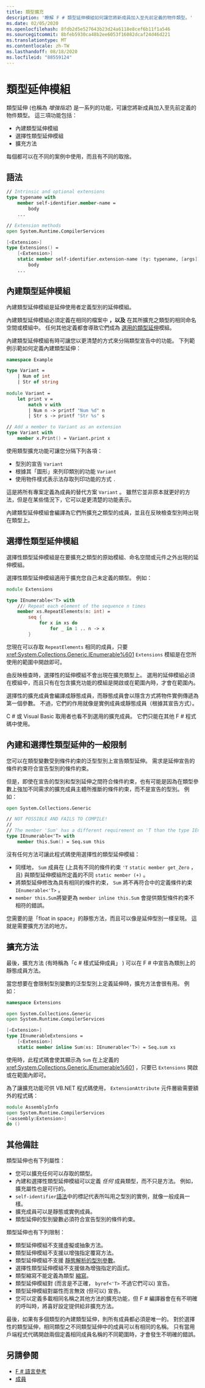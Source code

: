 ```yaml
---
title: 類型擴充
description: '瞭解 F # 類型延伸模組如何讓您將新成員加入至先前定義的物件類型。'
ms.date: 02/05/2020
ms.openlocfilehash: 8fdb2d5e527643b23d24a6118e8cef6b11f1a546
ms.sourcegitcommit: 8bfeb5930ca48b2ee6053f16082dcaf24d46d221
ms.translationtype: MT
ms.contentlocale: zh-TW
ms.lasthandoff: 08/18/2020
ms.locfileid: "88559124"
---
```

# <a name="type-extensions"></a>類型延伸模組

類型延伸 (也稱為 _增強指定_) 是一系列的功能，可讓您將新成員加入至先前定義的物件類型。 這三項功能包括：

- 內建類型延伸模組
- 選擇性類型延伸模組
- 擴充方法

每個都可以在不同的案例中使用，而且有不同的取捨。

## <a name="syntax"></a>語法

```fsharp
// Intrinsic and optional extensions
type typename with
    member self-identifier.member-name =
        body
    ...

// Extension methods
open System.Runtime.CompilerServices

[<Extension>]
type Extensions() =
    [<Extension>]
    static member self-identifier.extension-name (ty: typename, [args]) =
        body
    ...
```

## <a name="intrinsic-type-extensions"></a>內建類型延伸模組

內建類型延伸模組是延伸使用者定義型別的延伸模組。

內建類型延伸模組必須定義在相同的檔案中 **，以及** 在其所擴充之類型的相同命名空間或模組中。 任何其他定義都會導致它們成為 [選用的類型延伸](type-extensions.md#optional-type-extensions)模組。

內建類型延伸模組有時可讓您以更清楚的方式來分隔類型宣告中的功能。 下列範例示範如何定義內建類型延伸：

```fsharp
namespace Example

type Variant =
    | Num of int
    | Str of string
  
module Variant =
    let print v =
        match v with
        | Num n -> printf "Num %d" n
        | Str s -> printf "Str %s" s

// Add a member to Variant as an extension
type Variant with
    member x.Print() = Variant.print x
```

使用類型擴充功能可讓您分隔下列各項：

- 型別的宣告 `Variant`
- 根據其「圖形」來列印類別的功能 `Variant`
- 使用物件樣式表示法存取列印功能的方式 `.`

這是將所有專案定義為成員的替代方案 `Variant` 。 雖然它並非原本就更好的方法，但是在某些情況下，它可以是更清楚的功能表示。

內建類型延伸模組會編譯為它們所擴充之類型的成員，並且在反映檢查型別時出現在類型上。

## <a name="optional-type-extensions"></a>選擇性類型延伸模組

選擇性類型延伸模組是在要擴充之類型的原始模組、命名空間或元件之外出現的延伸模組。

選擇性類型延伸模組適用于擴充您自己未定義的類型。 例如：

```fsharp
module Extensions

type IEnumerable<'T> with
    /// Repeat each element of the sequence n times
    member xs.RepeatElements(n: int) =
        seq {
            for x in xs do
                for _ in 1 .. n -> x
        }
```

您現在可以存取 `RepeatElements` 相同的成員，只要 <xref:System.Collections.Generic.IEnumerable%601> `Extensions` 模組是在您所使用的範圍中開啟即可。

由反映檢查時，選擇性的延伸模組不會出現在擴充類型上。 選用的延伸模組必須在模組中，而且只有在包含擴充功能的模組是開啟或在範圍內時，才會在範圍內。

選擇性的擴充成員會編譯成靜態成員，而靜態成員會以隱含方式將物件實例傳遞為第一個參數。 不過，它們的作用就像是實例成員或靜態成員（根據其宣告方式）。

C # 或 Visual Basic 取用者也看不到選用的擴充成員。 它們只能在其他 F # 程式碼中使用。

## <a name="generic-limitation-of-intrinsic-and-optional-type-extensions"></a>內建和選擇性類型延伸的一般限制

您可以在類型變數受到條件約束的泛型型別上宣告類型延伸。 需求是延伸宣告的條件約束符合宣告型別的條件約束。

但是，即使在宣告的型別和型別延伸之間符合條件約束，也有可能是因為在類型參數上強加不同需求的擴充成員主體所推斷的條件約束，而不是宣告的型別。 例如：

```fsharp
open System.Collections.Generic

// NOT POSSIBLE AND FAILS TO COMPILE!
//
// The member 'Sum' has a different requirement on 'T than the type IEnumerable<'T>
type IEnumerable<'T> with
    member this.Sum() = Seq.sum this
```

沒有任何方法可讓此程式碼使用選擇性的類型延伸模組：

- 同樣地， `Sum` 成員在 (上具有不同的條件約束 `'T` `static member get_Zero` ，且) 與類型延伸模組所定義的不同 `static member (+)` 。
- 將類型延伸修改為具有相同的條件約束， `Sum` 將不再符合中的定義條件約束 `IEnumerable<'T>` 。
- `member this.Sum`將變更為 `member inline this.Sum` 會提供類型條件約束不相符的錯誤。

您需要的是「float in space」的靜態方法，而且可以像是延伸型別一樣呈現。 這就是需要擴充方法的地方。

## <a name="extension-methods"></a>擴充方法

最後，擴充方法 (有時稱為「c # 樣式延伸成員」 ) 可以在 F # 中宣告為類別上的靜態成員方法。

當您想要在會限制型別變數的泛型型別上定義延伸時，擴充方法會很有用。 例如：

```fsharp
namespace Extensions

open System.Collections.Generic
open System.Runtime.CompilerServices

[<Extension>]
type IEnumerableExtensions =
    [<Extension>]
    static member inline Sum(xs: IEnumerable<'T>) = Seq.sum xs
```

使用時，此程式碼會使其顯示為 `Sum` 在上定義的 <xref:System.Collections.Generic.IEnumerable%601> ，只要已 `Extensions` 開啟或在範圍內即可。

為了讓擴充功能可供 VB.NET 程式碼使用， `ExtensionAttribute` 元件層級需要額外的程式碼：

```fsharp
module AssemblyInfo
open System.Runtime.CompilerServices
[<assembly:Extension>]
do ()
```

## <a name="other-remarks"></a>其他備註

類型延伸也有下列屬性：

- 您可以擴充任何可以存取的類型。
- 內建和選擇性類型延伸模組可以定義 _任何_ 成員類型，而不只是方法。 例如，擴充屬性也是可行的。
- `self-identifier`[語法](type-extensions.md#syntax)中的標記代表所叫用之型別的實例，就像一般成員一樣。
- 擴充成員可以是靜態或實例成員。
- 類型延伸的型別變數必須符合宣告型別的條件約束。

類型延伸也有下列限制：

- 類型延伸模組不支援虛擬或抽象方法。
- 類型延伸模組不支援以增強指定覆寫方法。
- 類型延伸模組不支援 [靜態解析的型別參數](./generics/statically-resolved-type-parameters.md)。
- 選擇性類型延伸模組不支援做為增強指定的函式。
- 類型縮寫不能定義為類型 [縮寫](type-abbreviations.md)。
- 類型延伸模組對 (而言是不正確， `byref<'T>` 不過它們可以) 宣告。
- 類型延伸模組對屬性而言無效 (但可以) 宣告。
- 您可以定義多載相同名稱之其他方法的擴充功能，但 F # 編譯器會在有不明確的呼叫時，將喜好設定提供給非擴充方法。

最後，如果有多個類型的內建類型延伸，則所有成員都必須是唯一的。 對於選擇性的類型延伸，相同類型之不同類型延伸中的成員可以有相同的名稱。 只有當用戶端程式代碼開啟兩個定義相同成員名稱的不同範圍時，才會發生不明確的錯誤。

## <a name="see-also"></a>另請參閱

- [F # 語言參考](index.md)
- [成員](./members/index.md)
